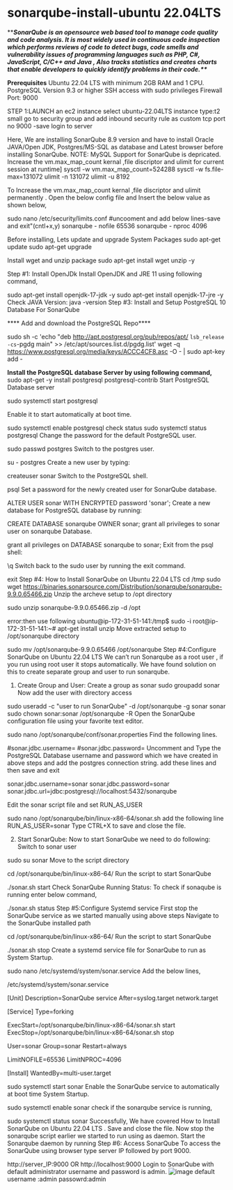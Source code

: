 # sonarqube-install-ubuntu 22.04LTS

****_SonarQube is an opensource web based tool to manage code quality and code analysis.
It is most widely used in continuous code inspection which performs reviews of code to detect bugs, code smells and vulnerability issues of programming languages 
such as PHP, C#, JavaScript, C/C++ and Java , Also tracks statistics and creates charts that enable developers to quickly identify problems in their code.**_**

**Prerequisites**
Ubuntu 22.04 LTS with minimum 2GB RAM and 1 CPU.
PostgreSQL Version 9.3 or higher
SSH access with sudo privileges
Firewall Port: 9000


STEP 1:LAUNCH an ec2 instance
select ubuntu-22.04LTS 
instance type:t2 small
go to security group and add inbound security rule as custom tcp port no 9000 -save
login to server

Here, We are installing SonarQube 8.9 version and have to install Oracle JAVA/Open JDK, Postgres/MS-SQL as database and Latest browser before installing SonarQube.
NOTE:
MySQL Support for SonarQube is depricated. Increase the vm.max_map_count kernal ,file discriptor and ulimit for current session at runtime]
sysctl -w vm.max_map_count=524288
sysctl -w fs.file-max=131072
ulimit -n 131072
ulimit -u 8192

To Increase the vm.max_map_count kernal ,file discriptor and ulimit permanently .
Open the below config file and Insert the below value as shown below,

 sudo nano /etc/security/limits.conf
 #uncooment and add below lines-save and exit"(cntl+x,y)
 sonarqube   -   nofile   65536
sonarqube   -   nproc    4096

Before installing, Lets update and upgrade System Packages
 sudo apt-get update
 sudo apt-get upgrade

Install wget and unzip package
sudo apt-get install wget unzip -y

Step #1: Install OpenJDk
Install OpenJDK and JRE 11 using following command,

 sudo apt-get install openjdk-17-jdk -y
 sudo apt-get install openjdk-17-jre -y
Check JAVA Version:
 java -version
 Step #3: Install and Setup PostgreSQL 10 Database For SonarQube
 
**** Add and download the PostgreSQL Repo****

sudo sh -c 'echo "deb http://apt.postgresql.org/pub/repos/apt/ `lsb_release -cs`-pgdg main" >> /etc/apt/sources.list.d/pgdg.list'
 wget -q https://www.postgresql.org/media/keys/ACCC4CF8.asc -O - | sudo apt-key add -

****Install the PostgreSQL database Server by using following command,****
sudo apt-get -y install postgresql postgresql-contrib
Start PostgreSQL Database server

sudo systemctl start postgresql

Enable it to start automatically at boot time.

 sudo systemctl enable postgresql
 check status
  sudo systemctl status postgresql
Change the password for the default PostgreSQL user.

 sudo passwd postgres
 Switch to the postgres user.

su - postgres
Create a new user by typing:

createuser sonar
Switch to the PostgreSQL shell.

psql
Set a password for the newly created user for SonarQube database.

ALTER USER sonar WITH ENCRYPTED password 'sonar';
Create a new database for PostgreSQL database by running:

CREATE DATABASE sonarqube OWNER sonar;
grant all privileges to sonar user on sonarqube Database.

grant all privileges on DATABASE sonarqube to sonar;
Exit from the psql shell:

\q
Switch back to the sudo user by running the exit command.

exit
Step #4: How to Install SonarQube on Ubuntu 22.04 LTS
 cd /tmp
sudo wget https://binaries.sonarsource.com/Distribution/sonarqube/sonarqube-9.9.0.65466.zip
Unzip the archeve setup to /opt directory

 sudo unzip sonarqube-9.9.0.65466.zip -d /opt

error:then use following
ubuntu@ip-172-31-51-141:/tmp$ sudo -i
root@ip-172-31-51-141:~# apt-get install unzip
Move extracted setup to /opt/sonarqube directory

sudo mv /opt/sonarqube-9.9.0.65466 /opt/sonarqube
Step #4:Configure SonarQube on Ubuntu 22.04 LTS
We can’t run Sonarqube as a root user , if you run using root user it stops automatically. We have found solution on this to create separate group and user to run sonarqube.

1. Create Group and User:
Create a group as sonar
sudo groupadd sonar
Now add the user with directory access

 sudo useradd -c "user to run SonarQube" -d /opt/sonarqube -g sonar sonar 
 sudo chown sonar:sonar /opt/sonarqube -R
Open the SonarQube configuration file using your favorite text editor.

 sudo nano /opt/sonarqube/conf/sonar.properties
Find the following lines.

#sonar.jdbc.username=
#sonar.jdbc.password=
Uncomment and Type the PostgreSQL Database username and password which we have created in above steps and add the postgres connection string.
add these lines and then save and exit

sonar.jdbc.username=sonar
sonar.jdbc.password=sonar
sonar.jdbc.url=jdbc:postgresql://localhost:5432/sonarqube

Edit the sonar script file and set RUN_AS_USER

 sudo nano /opt/sonarqube/bin/linux-x86-64/sonar.sh
 add the following line
  RUN_AS_USER=sonar
  Type CTRL+X to save and close the file.

2. Start SonarQube:
Now to start SonarQube we need to do following: Switch to sonar user

 sudo su sonar
Move to the script directory

 cd /opt/sonarqube/bin/linux-x86-64/
Run the script to start SonarQube

./sonar.sh start
 Check SonarQube Running Status:
To check if sonaqube is running enter below command,

./sonar.sh status
Step #5:Configure Systemd service
First stop the SonarQube service as we started manually using above steps Navigate to the SonarQube installed path

 cd /opt/sonarqube/bin/linux-x86-64/
Run the script to start SonarQube

./sonar.sh stop
Create a systemd service file for SonarQube to run as System Startup.

 sudo nano /etc/systemd/system/sonar.service
Add the below lines,

/etc/systemd/system/sonar.service

[Unit]
Description=SonarQube service
After=syslog.target network.target

[Service]
Type=forking

ExecStart=/opt/sonarqube/bin/linux-x86-64/sonar.sh start
ExecStop=/opt/sonarqube/bin/linux-x86-64/sonar.sh stop

User=sonar
Group=sonar
Restart=always

LimitNOFILE=65536
LimitNPROC=4096

[Install]
WantedBy=multi-user.target

 sudo systemctl start sonar
Enable the SonarQube service to automatically  at boot time System Startup.

 sudo systemctl enable sonar
check if the sonarqube service is running,

 sudo systemctl status sonar
Successfully, We have covered How to Install SonarQube on Ubuntu 22.04 LTS .
Save and close the file. Now stop the sonarqube script earlier we started to run using as daemon. Start the Sonarqube daemon by running
Step #6: Access SonarQube
To access the SonarQube using browser type server IP followed by port 9000.

http://server_IP:9000 OR http://localhost:9000
Login to SonarQube  with default administrator username and password is admin.
![image](https://github.com/reena-lobo/sonarqube-install-ubuntu/assets/138814138/10ce5815-82d4-433a-82cd-147b8e7448d4)
default username :admin 
passowrd:admin
